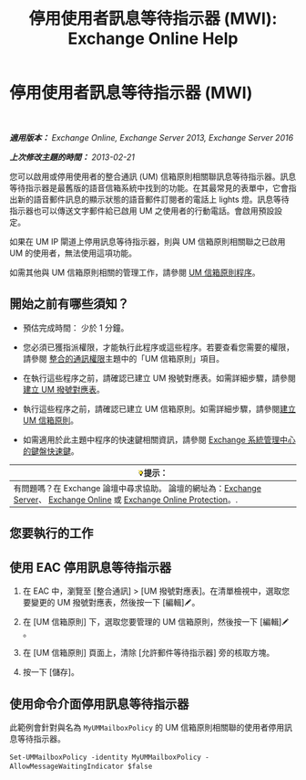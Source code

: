 ﻿---
title: '停用使用者訊息等待指示器 (MWI): Exchange Online Help'
TOCTitle: 停用使用者訊息等待指示器 (MWI)
ms:assetid: 51cd6dc4-11d1-4eb9-a6c6-1965fcd24267
ms:mtpsurl: https://technet.microsoft.com/zh-tw/library/JJ673525(v=EXCHG.150)
ms:contentKeyID: 50553985
ms.date: 05/23/2018
mtps_version: v=EXCHG.150
ms.translationtype: MT
---

# 停用使用者訊息等待指示器 (MWI)

 

_**適用版本：** Exchange Online, Exchange Server 2013, Exchange Server 2016_

_**上次修改主題的時間：** 2013-02-21_

您可以啟用或停用使用者的整合通訊 (UM) 信箱原則相關聯訊息等待指示器。訊息等待指示器是最舊版的語音信箱系統中找到的功能。在其最常見的表單中，它會指出新的語音郵件訊息的顯示狀態的語音郵件訂閱者的電話上 lights 燈。訊息等待指示器也可以傳送文字郵件給已啟用 UM 之使用者的行動電話。會啟用預設設定。

如果在 UM IP 閘道上停用訊息等待指示器，則與 UM 信箱原則相關聯之已啟用 UM 的使用者，無法使用這項功能。

如需其他與 UM 信箱原則相關的管理工作，請參閱 [UM 信箱原則程序](um-mailbox-policy-procedures-exchange-2013-help.md)。

## 開始之前有哪些須知？

  - 預估完成時間： 少於 1 分鐘。

  - 您必須已獲指派權限，才能執行此程序或這些程序。若要查看您需要的權限，請參閱 [整合的通訊權限](unified-messaging-permissions-exchange-2013-help.md)主題中的「UM 信箱原則」項目。

  - 在執行這些程序之前，請確認已建立 UM 撥號對應表。如需詳細步驟，請參閱[建立 UM 撥號對應表](create-a-um-dial-plan-exchange-2013-help.md)。

  - 執行這些程序之前，請確認已建立 UM 信箱原則。如需詳細步驟，請參閱[建立 UM 信箱原則](create-a-um-mailbox-policy-exchange-2013-help.md)。

  - 如需適用於此主題中程序的快速鍵相關資訊，請參閱 [Exchange 系統管理中心的鍵盤快速鍵](keyboard-shortcuts-in-the-exchange-admin-center-exchange-online-protection-help.md)。

<table>
<thead>
<tr class="header">
<th><img src="images/Bb124558.tip(EXCHG.150).gif" title="提示" alt="提示" />提示：</th>
</tr>
</thead>
<tbody>
<tr class="odd">
<td>有問題嗎？在 Exchange 論壇中尋求協助。 論壇的網址為：<a href="https://go.microsoft.com/fwlink/p/?linkid=60612">Exchange Server</a>、 <a href="https://go.microsoft.com/fwlink/p/?linkid=267542">Exchange Online</a> 或 <a href="https://go.microsoft.com/fwlink/p/?linkid=285351">Exchange Online Protection</a>。.</td>
</tr>
</tbody>
</table>


## 您要執行的工作

## 使用 EAC 停用訊息等待指示器

1.  在 EAC 中，瀏覽至 \[整合通訊\] \> \[UM 撥號對應表\]。在清單檢視中，選取您要變更的 UM 撥號對應表，然後按一下 \[編輯\]![編輯圖示](images/JJ218640.6f53ccb2-1f13-4c02-bea0-30690e6ea71d(EXCHG.150).gif "編輯圖示")。

2.  在 \[UM 信箱原則\] 下，選取您要管理的 UM 信箱原則，然後按一下 \[編輯\]![編輯圖示](images/JJ218640.6f53ccb2-1f13-4c02-bea0-30690e6ea71d(EXCHG.150).gif "編輯圖示")。

3.  在 \[UM 信箱原則\] 頁面上，清除 \[允許郵件等待指示器\] 旁的核取方塊。

4.  按一下 \[儲存\]。

## 使用命令介面停用訊息等待指示器

此範例會針對與名為 `MyUMMailboxPolicy` 的 UM 信箱原則相關聯的使用者停用訊息等待指示器。

    Set-UMMailboxPolicy -identity MyUMMailboxPolicy -AllowMessageWaitingIndicator $false

